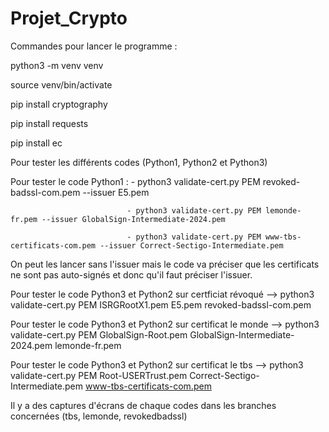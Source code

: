 # Projet_Crypto
Commandes pour lancer le programme :

python3 -m venv venv

source venv/bin/activate


pip install cryptography

pip install requests

pip install ec


Pour tester les différents codes (Python1, Python2 et Python3)

Pour tester le code Python1 : - python3 validate-cert.py PEM revoked-badssl-com.pem --issuer E5.pem

                              - python3 validate-cert.py PEM lemonde-fr.pem --issuer GlobalSign-Intermediate-2024.pem 
                          
                              - python3 validate-cert.py PEM www-tbs-certificats-com.pem --issuer Correct-Sectigo-Intermediate.pem
                              
On peut les lancer sans l'issuer mais le code va préciser que les certificats ne sont pas auto-signés et donc qu'il faut préciser l'issuer.

Pour tester le code Python3 et Python2 sur certficiat révoqué --> python3 validate-cert.py PEM ISRGRootX1.pem E5.pem revoked-badssl-com.pem

Pour tester le code Python3 et Python2 sur certificat le monde --> python3 validate-cert.py PEM GlobalSign-Root.pem GlobalSign-Intermediate-2024.pem lemonde-fr.pem

Pour tester le code Python3 et Python2 sur certificat le tbs --> python3 validate-cert.py PEM Root-USERTrust.pem Correct-Sectigo-Intermediate.pem www-tbs-certificats-com.pem

Il y a des captures d'écrans de chaque codes dans les branches concernées (tbs, lemonde, revokedbadssl)

